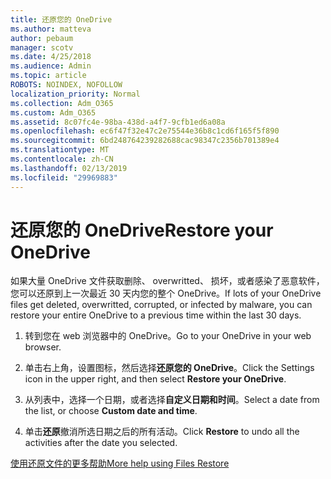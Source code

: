 ```yaml
---
title: 还原您的 OneDrive
ms.author: matteva
author: pebaum
manager: scotv
ms.date: 4/25/2018
ms.audience: Admin
ms.topic: article
ROBOTS: NOINDEX, NOFOLLOW
localization_priority: Normal
ms.collection: Adm_O365
ms.custom: Adm_O365
ms.assetid: 8c07fc4e-98ba-438d-a4f7-9cfb1ed6a08a
ms.openlocfilehash: ec6f47f32e47c2e75544e36b8c1cd6f165f5f890
ms.sourcegitcommit: 6bd248764239282688cac98347c2356b701389e4
ms.translationtype: MT
ms.contentlocale: zh-CN
ms.lasthandoff: 02/13/2019
ms.locfileid: "29969883"
---
```

# <a name="restore-your-onedrive"></a><span data-ttu-id="14774-102">还原您的 OneDrive</span><span class="sxs-lookup"><span data-stu-id="14774-102">Restore your OneDrive</span></span>

<span data-ttu-id="14774-103">如果大量 OneDrive 文件获取删除、 overwritted、 损坏，或者感染了恶意软件，您可以还原到上一次最近 30 天内您的整个 OneDrive。</span><span class="sxs-lookup"><span data-stu-id="14774-103">If lots of your OneDrive files get deleted, overwritted, corrupted, or infected by malware, you can restore your entire OneDrive to a previous time within the last 30 days.</span></span>
  
1. <span data-ttu-id="14774-104">转到您在 web 浏览器中的 OneDrive。</span><span class="sxs-lookup"><span data-stu-id="14774-104">Go to your OneDrive in your web browser.</span></span>
    
2. <span data-ttu-id="14774-105">单击右上角，设置图标，然后选择**还原您的 OneDrive**。</span><span class="sxs-lookup"><span data-stu-id="14774-105">Click the Settings icon in the upper right, and then select **Restore your OneDrive**.</span></span>
    
3. <span data-ttu-id="14774-106">从列表中，选择一个日期，或者选择**自定义日期和时间**。</span><span class="sxs-lookup"><span data-stu-id="14774-106">Select a date from the list, or choose **Custom date and time**.</span></span>
    
4. <span data-ttu-id="14774-107">单击**还原**撤消所选日期之后的所有活动。</span><span class="sxs-lookup"><span data-stu-id="14774-107">Click **Restore** to undo all the activities after the date you selected.</span></span> 
    
[<span data-ttu-id="14774-108">使用还原文件的更多帮助</span><span class="sxs-lookup"><span data-stu-id="14774-108">More help using Files Restore</span></span>](https://go.microsoft.com/fwlink/?linkid=872874)
  

